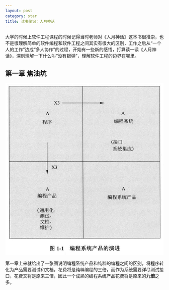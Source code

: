 ```yaml
---
layout: post
category: star
title: 读书笔记：人月神话
---
```


大学的时候上软件工程课程的时候记得当时老师对《人月神话》这本书很推崇，也不是很理解简单的软件编程和软件工程之间其实有很大的区别，工作之后从“一个人的工作”边成“多人协作”的过程，开始有一些新的感悟，打算读一读《人月神话》，深刻理解一下什么叫“没有银弹”，理解软件工程的边界在哪里。

## 第一章 焦油坑

![编程系统产品演进](/img/20210907/编程系统产品演进.png)

第一章上来就给出了一张图说明编程系统产品和纯粹的编程之间的区别，将程序转化为产品需要测试和文档，花费将是纯粹编程的三倍，而作为系统需要详尽测试接口，花费又将是原来三倍，因此一个成熟的编程系统产品花费将是原来的**九倍**之多。

